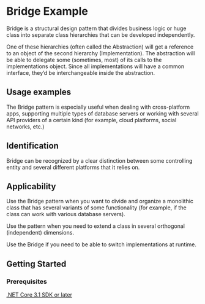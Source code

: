 # Bridge Example
Bridge is a structural design pattern that divides business logic or huge class into separate class hierarchies that can be developed independently.

One of these hierarchies (often called the Abstraction) will get a reference to an object of the second hierarchy (Implementation). 
The abstraction will be able to delegate some (sometimes, most) of its calls to the implementations object. 
Since all implementations will have a common interface, they’d be interchangeable inside the abstraction.

## Usage examples
The Bridge pattern is especially useful when dealing with cross-platform apps, supporting multiple types of database servers or working with several API providers of a certain kind (for example, cloud platforms, social networks, etc.)

## Identification
Bridge can be recognized by a clear distinction between some controlling entity and several different platforms that it relies on.

## Applicability
Use the Bridge pattern when you want to divide and organize a monolithic class that has several variants of some functionality (for example, if the class can work with various database servers).

Use the pattern when you need to extend a class in several orthogonal (independent) dimensions.

Use the Bridge if you need to be able to switch implementations at runtime.

## Getting Started

### Prerequisites

[.NET Core 3.1 SDK or later](https://dotnet.microsoft.com/download/dotnet-core/3.1)